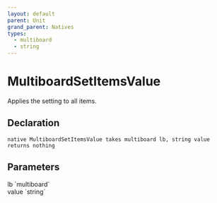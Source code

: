```yaml
---
layout: default
parent: Unit
grand_parent: Natives
types:
  - multiboard
  - string
---
```


# MultiboardSetItemsValue
Applies the setting to all items.

## Declaration

```
native MultiboardSetItemsValue takes multiboard lb, string value returns nothing
```

## Parameters
<dl>
  <dt>lb `multiboard`</dt>
  <dd></dd>

  <dt>value `string`</dt>
  <dd></dd>
</dl>